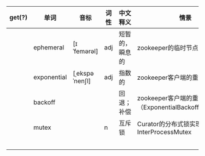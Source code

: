 | get(?) | 单词        | 音标           | 词性 | 中文释义       | 情景                                                      |
| ------ | ----------- | -------------- | ---- | -------------- | --------------------------------------------------------- |
|        | ephemeral   | [ɪˈfemərəl]    | adj  | 短暂的，瞬息的 | zookeeper的临时节点                                       |
|        | exponential | [ˌekspəˈnenʃl] | adj  | 指数的         | zookeeper客户端的重试策略                                 |
|        | backoff     |                |      | 回退；补偿     | zookeeper客户端的重试策略（ExponentialBackoffRetry.java） |
|        | mutex       |                | n    | 互斥锁         | Curator的分布式锁实现InterProcessMutex                    |
|        |             |                |      |                |                                                           |
|        |             |                |      |                |                                                           |
|        |             |                |      |                |                                                           |
|        |             |                |      |                |                                                           |
|        |             |                |      |                |                                                           |

